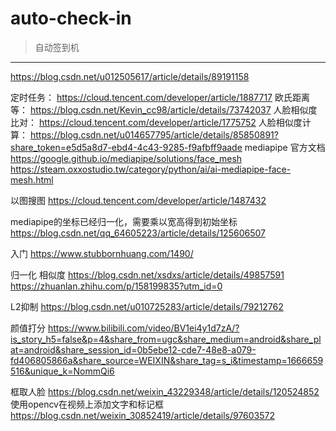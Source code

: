 # auto-check-in

> 自动签到机

------

https://blog.csdn.net/u012505617/article/details/89191158


定时任务： https://cloud.tencent.com/developer/article/1887717
欧氏距离等： https://blog.csdn.net/Kevin_cc98/article/details/73742037
人脸相似度比对： https://cloud.tencent.com/developer/article/1775752
人脸相似度计算： https://blog.csdn.net/u014657795/article/details/85850891?share_token=e5d5a8d7-ebd4-4c43-9285-f9afbff9aade
mediapipe 官方文档 https://google.github.io/mediapipe/solutions/face_mesh
                    https://steam.oxxostudio.tw/category/python/ai/ai-mediapipe-face-mesh.html

以图搜图 https://cloud.tencent.com/developer/article/1487432

mediapipe的坐标已经归一化，需要乘以宽高得到初始坐标 https://blog.csdn.net/qq_64605223/article/details/125606507

入门 https://www.stubbornhuang.com/1490/

归一化 相似度 https://blog.csdn.net/xsdxs/article/details/49857591
            https://zhuanlan.zhihu.com/p/158199835?utm_id=0


L2抑制 https://blog.csdn.net/u010725283/article/details/79212762

颜值打分 https://www.bilibili.com/video/BV1ei4y1d7zA/?is_story_h5=false&p=4&share_from=ugc&share_medium=android&share_plat=android&share_session_id=0b5ebe12-cde7-48e8-a079-fd406805866a&share_source=WEIXIN&share_tag=s_i&timestamp=1666659516&unique_k=NommQi6


框取人脸 https://blog.csdn.net/weixin_43229348/article/details/120524852
使用opencv在视频上添加文字和标记框 https://blog.csdn.net/weixin_30852419/article/details/97603572
